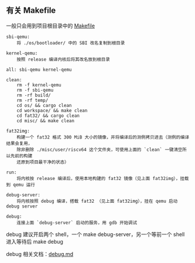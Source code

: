 ## 有关 Makefile

一般只会用到项目根目录中的 [Makefile](./Makefile)

```shell
sbi-qemu:
    将 ./os/bootloader/ 中的 SBI 改名复制到根目录

kernel-qemu:
    按照 release 编译内核后将其改名放到根目录

all: sbi-qemu kernel-qemu

clean:
	rm -f kernel-qemu
	rm -f sbi-qemu
	rm -rf build/
	rm -rf temp/
	cd os/ && cargo clean
	cd workspace/ && make clean
	cd fat32/ && cargo clean
	cd misc/ && make clean

fat32img: 
    构建一个 fat32 格式 300 MiB 大小的镜像，并将编译后的测例拷贝进去（测例的编译结果会复用，
    除非删除 ./misc/user/riscv64 这个文件夹，可使用上面的 `clean` 一键清空所以先前的构建
    还原到项目最干净的状态）

run:
    将内核按 release 编译后，使用本地构建的 fat32 镜像（见上面 fat32img），挂载到 qemu 运行

debug-server:
    将内核按照 debug 编译，搭载 fat32 （见上面 fat32img），挂在 qemu 启动 debug server

debug:
    连接上面 `debug-server` 启动的服务，用 gdb 开始调试

```

debug 建议开启两个 shell，一个 make debug-server，另一个等前一个 shell 进入等待后 make debug

debug 相关文档：[debug.md](debug.md)